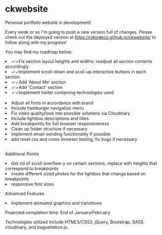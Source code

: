 # ckwebsite
Personal portfolio website in development! 

Every week or so I'm going to push a new version full of changes. Please check out the deployed version at https://robodeco.github.io/ckwebsite/ to follow along with my progress! 

You may find my roadmap below:

<li>✓✓Fix section layout heights and widths; readjust all section contents accordingly</li>
<li>✓✓Implement scroll-down and scoll-up interactive buttons in each section</li>
<li>✓✓Add 'About Me' section </li>
<li>✓✓Add 'Contact' section </li>
<li>✓✓Implement footer containing technologies used</li>
<br>
<li>Adjust all fonts in accordance with brand</li>
<li>Include hamburger navigation menu</li>
<li>Fix video quality/look into possible solutions via Cloudinary</li>
<li>Include lightbox descriptions and titles</li>
<li>Add breakpoints for full browser responsiveness</li>
<li>Clean up folder structure if necessary</li>
<li>Implement email-sending functionality if possible</li>
<li>add reset css and cross-browser testing; fix bugs if necessary</li>
<br>

Additional Points
<li>Get rid of scroll overflow-y on certain sections, replace with heights that correspond to breakpoints</li>
<li>create different sized photos for the lightbox that change based on breakpoints</li>
<li>responsive font sizes</li>

Advanced Features
<li>Implement animated graphics and transitions</li>


Projected completion time: End of January/February

Technologies utilized include HTML5/CSS3, jQuery, Bootstrap, SASS, cloudinary, and baguettebox.js.
